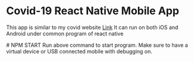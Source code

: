 # Covid-19 React Native Mobile App
<p>This app is similar to my covid website <a href="https://covid-19-f8568.web.app/">Link</a>
It can run on both iOS and Android under common program of react native</p> 
# NPM START
Run above command to start program. Make sure to have a virtual device or USB connected mobile with debugging on.
